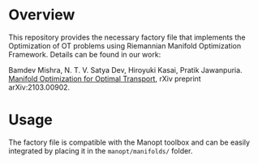 # Overview

This repository provides the necessary factory file that implements the Optimization of OT problems using Riemannian Manifold Optimization Framework.
Details can be found in our work:

Bamdev Mishra, N. T. V. Satya Dev, Hiroyuki Kasai, Pratik Jawanpuria. [Manifold Optimization for Optimal Transport](https://arxiv.org/abs/2103.00902), rXiv preprint arXiv:2103.00902.

# Usage

The factory file is compatible with the Manopt toolbox and can be easily integrated by placing it in the `manopt/manifolds/` folder.

